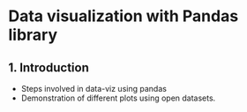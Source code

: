 # Data visualization with Pandas library

## 1. Introduction

* Steps involved in data-viz using pandas
* Demonstration of different plots using open datasets.

